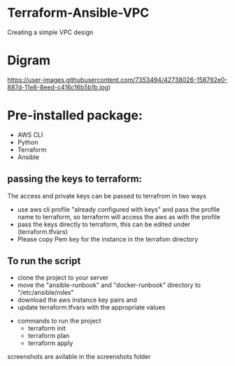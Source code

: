 # Terraform-Ansible-VPC
Creating a simple VPC design 
# Digram
https://user-images.githubusercontent.com/7353494/42738026-158792e0-887d-11e8-8eed-c416c16b5b1b.jpg)

# Pre-installed package: 

 - AWS CLI
 - Python
 - Terraform
 - Ansible
 

## passing the keys to terraform:

The access and private keys can be passed to terrafrom in two ways

 - use aws cli profile "already configured with keys" and pass the profile name to terraform, so terraform will access the aws as with the profile
 - pass the keys directly to terraform, this can be edited under (terraform.tfvars)
 - Please copy Pem key for the instance in the terrafom directory


## To run the script

- clone the project to your server
- move the "ansible-runbook" and "docker-runbook" directory to "/etc/ansible/roles"
- download the aws instance key pairs and 
- update terraform.tfvars with the appropriate values
* commands to run the project
    * terraform init
    * terraform plan
    * terraform apply

screenshots are avilable in the screenshots folder
